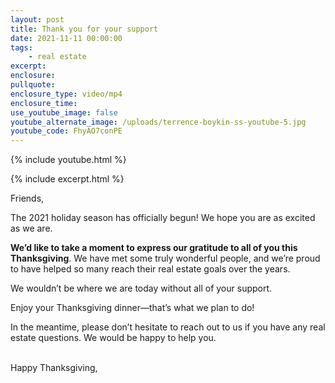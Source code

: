 ```yaml
---
layout: post
title: Thank you for your support
date: 2021-11-11 00:00:00
tags:
    - real estate
excerpt:
enclosure:
pullquote:
enclosure_type: video/mp4
enclosure_time:
use_youtube_image: false
youtube_alternate_image: /uploads/terrence-boykin-ss-youtube-5.jpg
youtube_code: FhyAO7conPE
---
```

{% include youtube.html %}

{% include excerpt.html %}

Friends,

The 2021 holiday season has officially begun\! We hope you are as excited as we are.

**We’d like to take a moment to express our gratitude to all of you this Thanksgiving**. We have met some truly wonderful people, and we’re proud to have helped so many reach their real estate goals over the years.

We wouldn’t be where we are today without all of your support.

Enjoy your Thanksgiving dinner—that’s what we plan to do\!

In the meantime, please don’t hesitate to reach out to us if you have any real estate questions. We would be happy to help you.<br>​​​

Happy Thanksgiving,

&nbsp;
